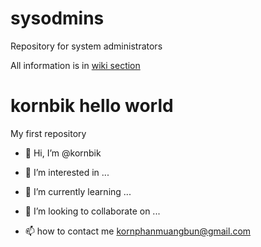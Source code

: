 # sysodmins
Repository for system administrators

All information is in [wiki section](https://github.com/FabLabTC/sysodmins/wiki)

# kornbik hello world

My first repository

- 👋 Hi, I’m @kornbik

- 👀 I’m interested in ...

- 🌱 I’m currently learning ...

- 💞️ I’m looking to collaborate on ...

- 📫 how to contact me kornphanmuangbun@gmail.com

<!---

main/master is a ✨ special ✨ repository because its `README.md` (this file) appears on your GitHub My profile

I can click the Preview link to take a look at my changes

--->
